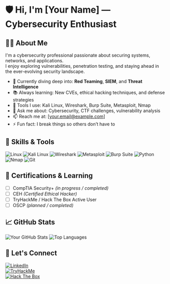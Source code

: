 # 🛡️ Hi, I'm [Your Name] — Cybersecurity Enthusiast

## 👨‍💻 About Me
I'm a cybersecurity professional passionate about securing systems, networks, and applications.  
I enjoy exploring vulnerabilities, penetration testing, and staying ahead in the ever-evolving security landscape.

- 🔐 Currently diving deep into: **Red Teaming**, **SIEM**, and **Threat Intelligence**
- 📚 Always learning: New CVEs, ethical hacking techniques, and defense strategies
- 🧰 Tools I use: Kali Linux, Wireshark, Burp Suite, Metasploit, Nmap
- 💬 Ask me about: Cybersecurity, CTF challenges, vulnerability analysis
- 📫 Reach me at: [your.email@example.com]
- ⚡ Fun fact: I break things so others don’t have to

## 🧰 Skills & Tools

![Linux](https://img.shields.io/badge/Linux-000?style=flat-square&logo=linux)
![Kali Linux](https://img.shields.io/badge/Kali%20Linux-557C94?style=flat-square&logo=kalilinux)
![Wireshark](https://img.shields.io/badge/Wireshark-1679A7?style=flat-square&logo=wireshark)
![Metasploit](https://img.shields.io/badge/Metasploit-black?style=flat-square)
![Burp Suite](https://img.shields.io/badge/Burp%20Suite-orange?style=flat-square)
![Python](https://img.shields.io/badge/Python-3670A0?style=flat-square&logo=python)
![Nmap](https://img.shields.io/badge/Nmap-000000?style=flat-square)
![Git](https://img.shields.io/badge/Git-F05032?style=flat-square&logo=git)

## 🧠 Certifications & Learning
- [ ] CompTIA Security+ *(in progress / completed)*
- [ ] CEH *(Certified Ethical Hacker)*
- [ ] TryHackMe / Hack The Box Active User
- [ ] OSCP *(planned / completed)*

## 📈 GitHub Stats

![Your GitHub Stats](https://github-readme-stats.vercel.app/api?username=YourGitHubUsername&show_icons=true&theme=tokyonight)
![Top Languages](https://github-readme-stats.vercel.app/api/top-langs/?username=YourGitHubUsername&layout=compact&theme=tokyonight)

## 🔗 Let's Connect

[![LinkedIn](https://img.shields.io/badge/-LinkedIn-0077B5?style=flat-square&logo=linkedin)](https://linkedin.com/in/YourUsername)  
[![TryHackMe](https://img.shields.io/badge/TryHackMe-212121?style=flat-square&logo=tryhackme)](https://tryhackme.com/p/YourUsername)  
[![Hack The Box](https://img.shields.io/badge/HackTheBox-9FEF00?style=flat-square)](https://app.hackthebox.com/profile/YourUsername)
